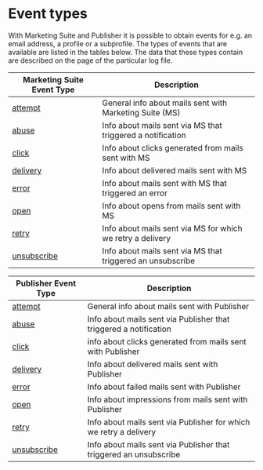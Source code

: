 # Event types

With Marketing Suite and Publisher it is possible to obtain events for e.g.
an email address, a profile or a subprofile. The types of events that are
available are listed in the tables below. The data that these types contain
are described on the page of the particular log file.

| Marketing Suite Event Type                       | Description                                                 |
| ------------------------------------------------ | ----------------------------------------------------------- |
| [attempt](./rest-cdm-attempts-logfile.md)        | General info about mails sent with Marketing Suite (MS)     |
| [abuse](./rest-cdm-abuse-logfile.md)             | Info about mails sent via MS that triggered a notification  |
| [click](./rest-cdm-click-logfile.md)             | Info about clicks generated from mails sent with MS         |
| [delivery](./rest-cdm-delivery-logfile.md)       | Info about delivered mails sent with MS                     |
| [error](./rest-cdm-error-logfile.md)             | Info about mails sent with MS that triggered an error       |
| [open](./rest-cdm-impression-logfile.md)         | Info about opens from mails sent with MS                    |
| [retry](./rest-cdm-retry-logfile.md)             | Info about mails sent via MS for which we retry a delivery  |
| [unsubscribe](./rest-cdm-unsubscribe-logfile.md) | Info about mails sent via MS that triggered an unsubscribe  |


| Publisher Event Type                              | Description                                                        |
| ------------------------------------------------- | ------------------------------------------------------------------ |
| [attempt](./rest-pom-attempts-logfile.md)         | General info about mails sent with Publisher                       |
| [abuse](./rest-pom-abuse-logfile.md)              | Info about mails sent via Publisher that triggered a notification  |
| [click](./rest-pom-clicks-logfile.md)             | info about clicks generated from mails sent with Publisher         |
| [delivery](./rest-pom-delivery-logfile.md)        | Info about delivered mails sent with Publisher                     |
| [error](./rest-pom-error-logfile.md)              | Info about failed mails sent with Publisher                        |
| [open](./rest-pom-impression-logfile.md)          | Info about impressions from mails sent with Publisher              |
| [retry](./rest-pom-retry-logfile.md)              | Info about mails sent via Publisher for which we retry a delivery  |
| [unsubscribe](./rest-pom-unsubscribe-logfile.md)  | Info about mails sent via Publisher that triggered an unsubscribe  |
